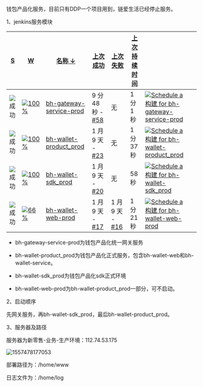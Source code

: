 钱包产品化服务，目前只有DDP一个项目用到，链爱生活已经停止服务。

1、jenkins服务模块

| [   S   ](http://172.16.3.42:7070/jenkins/view/%E7%94%9F%E4%BA%A7/#) | [   W   ](http://172.16.3.42:7070/jenkins/view/%E7%94%9F%E4%BA%A7/#) | [名称  ↓](http://172.16.3.42:7070/jenkins/view/%E7%94%9F%E4%BA%A7/#) | [上次成功   ](http://172.16.3.42:7070/jenkins/view/%E7%94%9F%E4%BA%A7/#) | [上次失败   ](http://172.16.3.42:7070/jenkins/view/%E7%94%9F%E4%BA%A7/#) | [上次持续时间   ](http://172.16.3.42:7070/jenkins/view/%E7%94%9F%E4%BA%A7/#) | [    ](http://172.16.3.42:7070/jenkins/view/%E7%94%9F%E4%BA%A7/#) | [    ](http://172.16.3.42:7070/jenkins/view/%E7%94%9F%E4%BA%A7/#) |
| ------------------------------------------------------------ | ------------------------------------------------------------ | ------------------------------------------------------------ | ------------------------------------------------------------ | ------------------------------------------------------------ | ------------------------------------------------------------ | ------------------------------------------------------------ | ------------------------------------------------------------ |
| ![成功](http://172.16.3.42:7070/jenkins/static/22b7c3a7/images/32x32/blue.png) | [![100%](http://172.16.3.42:7070/jenkins/static/22b7c3a7/images/32x32/health-80plus.png)](http://172.16.3.42:7070/jenkins/view/%E7%94%9F%E4%BA%A7/job/bh-gateway-service-prod/lastBuild) | [bh-gateway-service-prod](http://172.16.3.42:7070/jenkins/view/%E7%94%9F%E4%BA%A7/job/bh-gateway-service-prod/) | 9 分 48 秒 - [#58](http://172.16.3.42:7070/jenkins/view/%E7%94%9F%E4%BA%A7/job/bh-gateway-service-prod/lastSuccessfulBuild/) | 无                                                           | 1 分 1 秒                                                    | [![Schedule a 构建 for bh-gateway-service-prod](http://172.16.3.42:7070/jenkins/static/22b7c3a7/images/24x24/clock.png)](http://172.16.3.42:7070/jenkins/view/%E7%94%9F%E4%BA%A7/job/bh-gateway-service-prod/build?delay=0sec) |                                                              |
| ![成功](http://172.16.3.42:7070/jenkins/static/22b7c3a7/images/32x32/blue.png) | [![100%](http://172.16.3.42:7070/jenkins/static/22b7c3a7/images/32x32/health-80plus.png)](http://172.16.3.42:7070/jenkins/view/%E7%94%9F%E4%BA%A7/job/bh-wallet-product_prod/lastBuild) | [bh-wallet-product_prod](http://172.16.3.42:7070/jenkins/view/%E7%94%9F%E4%BA%A7/job/bh-wallet-product_prod/) | 1 月 9 天 - [#23](http://172.16.3.42:7070/jenkins/view/%E7%94%9F%E4%BA%A7/job/bh-wallet-product_prod/lastSuccessfulBuild/) | 无                                                           | 1 分 37 秒                                                   | [![Schedule a 构建 for bh-wallet-product_prod](http://172.16.3.42:7070/jenkins/static/22b7c3a7/images/24x24/clock.png)](http://172.16.3.42:7070/jenkins/view/%E7%94%9F%E4%BA%A7/job/bh-wallet-product_prod/build?delay=0sec) |                                                              |
| ![成功](http://172.16.3.42:7070/jenkins/static/22b7c3a7/images/32x32/blue.png) | [![100%](http://172.16.3.42:7070/jenkins/static/22b7c3a7/images/32x32/health-80plus.png)](http://172.16.3.42:7070/jenkins/view/%E7%94%9F%E4%BA%A7/job/bh-wallet-sdk_prod/lastBuild) | [bh-wallet-sdk_prod](http://172.16.3.42:7070/jenkins/view/%E7%94%9F%E4%BA%A7/job/bh-wallet-sdk_prod/) | 1 月 9 天 - [#20](http://172.16.3.42:7070/jenkins/view/%E7%94%9F%E4%BA%A7/job/bh-wallet-sdk_prod/lastSuccessfulBuild/) | 无                                                           | 58 秒                                                        | [![Schedule a 构建 for bh-wallet-sdk_prod](http://172.16.3.42:7070/jenkins/static/22b7c3a7/images/24x24/clock.png)](http://172.16.3.42:7070/jenkins/view/%E7%94%9F%E4%BA%A7/job/bh-wallet-sdk_prod/build?delay=0sec) |                                                              |
| ![成功](http://172.16.3.42:7070/jenkins/static/22b7c3a7/images/32x32/blue.png) | [![66%](http://172.16.3.42:7070/jenkins/static/22b7c3a7/images/32x32/health-60to79.png)](http://172.16.3.42:7070/jenkins/view/%E7%94%9F%E4%BA%A7/job/bh-wallet-web-prod/lastBuild) | [bh-wallet-web-prod](http://172.16.3.42:7070/jenkins/view/%E7%94%9F%E4%BA%A7/job/bh-wallet-web-prod/) | 1 月 9 天 - [#17](http://172.16.3.42:7070/jenkins/view/%E7%94%9F%E4%BA%A7/job/bh-wallet-web-prod/lastSuccessfulBuild/) | 1 月 9 天 - [#16](http://172.16.3.42:7070/jenkins/view/%E7%94%9F%E4%BA%A7/job/bh-wallet-web-prod/lastFailedBuild/) | 1 分 21 秒                                                   | [![Schedule a 构建 for bh-wallet-web-prod](http://172.16.3.42:7070/jenkins/static/22b7c3a7/images/24x24/clock.png)](http://172.16.3.42:7070/jenkins/view/%E7%94%9F%E4%BA%A7/job/bh-wallet-web-prod/build?delay=0sec) |                                                              |

* bh-gateway-service-prod为钱包产品化统一网关服务

* bh-wallet-product_prod为钱包产品化正式服务，包含bh-wallet-web和bh-wallet-service。
* bh-wallet-sdk_prod为钱包产品化sdk正式环境
* bh-wallet-web-prod为bh-wallet-product_prod一部分，可不启动。

2、启动顺序

先网关服务，再bh-wallet-sdk_prod，最后bh-wallet-product_prod。

3、服务器及路径

服务器为新零售-业务-生产环境：112.74.53.175

![1557478177053](C:\Users\buhuo02\AppData\Roaming\Typora\typora-user-images\1557478177053.png)

部署路径为：/home/www

日志文件为：/home/log